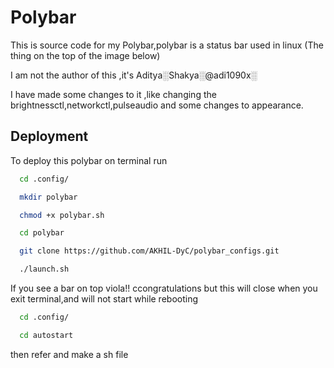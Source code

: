 
# Polybar

This is source code for my Polybar,polybar is a status bar used in linux (The thing on the top of the image below)

I am not the author of this ,it's Aditya░Shakya░@adi1090x░

I have made some changes to it ,like changing the brightnessctl,networkctl,pulseaudio and some changes to appearance.
## Deployment

To deploy this polybar on terminal run

```bash
  cd .config/
```
```bash
  mkdir polybar
```
```bash
  chmod +x polybar.sh
```
```bash
  cd polybar
```
```bash
  git clone https://github.com/AKHIL-DyC/polybar_configs.git
```
```bash
  ./launch.sh
```
If you see a bar on top viola!! ccongratulations
but this will close when you exit terminal,and  will not start while rebooting

```bash
  cd .config/
```
```bash
  cd autostart
```
then refer and make a sh file 